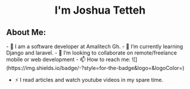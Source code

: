 <h1 align="center">I'm Joshua Tetteh</h1>
 
<h2>About Me: </h2>
- 🔭 I am a software developer at Amalitech Gh.
- 🌱 I’m currently learning Django and laravel.
- 👯 I’m looking to collaborate on remote/freelance mobile or web development
- 📫 How to reach me: ![<Badge Name>](https://img.shields.io/badge/<Badge Text>-<Background Color>?style=for-the-badge&logo=<Icon Name>&logoColor=<Logo Color>)

- ⚡ I read articles and watch youtube videos in my spare time.


  
<!--
**joshthedevelopa/joshthedevelopa** is a ✨ _special_ ✨ repository because its `README.md` (this file) appears on your GitHub profile.

Here are some ideas to get you started:

- 💬 Ask me about ...
- 😄 Pronouns: ...
-->
